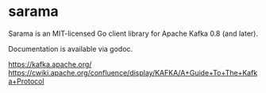 sarama
======

Sarama is an MIT-licensed Go client library for Apache Kafka 0.8 (and later).

Documentation is available via godoc.

https://kafka.apache.org/
https://cwiki.apache.org/confluence/display/KAFKA/A+Guide+To+The+Kafka+Protocol
